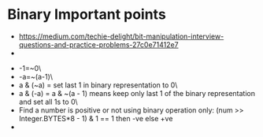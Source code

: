 
# Binary Important points
- https://medium.com/techie-delight/bit-manipulation-interview-questions-and-practice-problems-27c0e71412e7 
- 
* -1=~0\
* -a=~(a-1)\
* a & (~a) = set last 1 in binary representation to 0\
* a & (-a) = a & ~(a - 1)  means keep only last 1 of the binary representation and set all 1s to 0\
* Find a number is positive or not using binary operation only: (num >> Integer.BYTES*8 - 1) & 1 == 1 then -ve else +ve
* 

